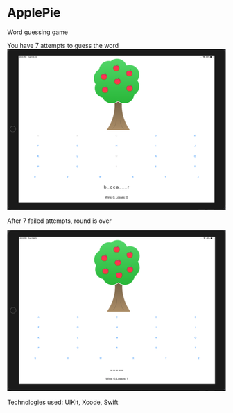 # ApplePie

Word guessing game

You have 7 attempts to guess the word
![myimage-alt-tag](https://github.com/FabiolaSaga/ApplePie/blob/master/Screen%20Shot%202019-02-12%20at%208.23.10%20PM.png)

After 7 failed attempts, round is over

![myimage-alt-tag](https://github.com/FabiolaSaga/ApplePie/blob/master/Screen%20Shot%202019-02-12%20at%208.23.28%20PM.png)

Technologies used: UIKit, Xcode, Swift
